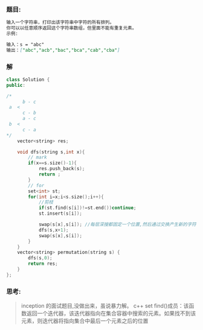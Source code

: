 ### 题目:
```md
输入一个字符串，打印出该字符串中字符的所有排列。
你可以以任意顺序返回这个字符串数组，但里面不能有重复元素。
示例:

输入：s = "abc"
输出：["abc","acb","bac","bca","cab","cba"]

```

### 解
```c++
class Solution {
public:

/*
      b - c
 a  < 
      c - b
      a - c
 b  <
      c - a
*/
    vector<string> res;

    void dfs(string s,int x){
        // mark
        if(x==s.size()-1){
            res.push_back(s);
            return ;
        } 
        // for
        set<int> st;
        for(int i=x;i<s.size();i++){
            //剪枝
            if(st.find(s[i])!=st.end())continue; 
            st.insert(s[i]);

            swap(s[x],s[i]); //每层深搜都固定一个位置,然后通过交换产生新的字符串给
            dfs(s,x+1);
            swap(s[x],s[i]);
        }
    }
    vector<string> permutation(string s) {
        dfs(s,0);
        return res;
    }
};
```

### 思考:
> inception 的面试题目,没做出来，虽说暴力解。
> c++ set find()成员：该函数返回一个迭代器，该迭代器指向在集合容器中搜索的元素。如果找不到该元素，则迭代器将指向集合中最后一个元素之后的位置









